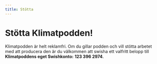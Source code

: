 ```yaml
---
title: Stötta
---
```


# Stötta Klimatpodden!

Klimatpodden är helt reklamfri. Om du gillar podden och vill stötta arbetet med att producera den är du välkommen att swisha ett valfritt belopp till **Klimatpoddens eget Swishkonto:** **123 396 2974**.
